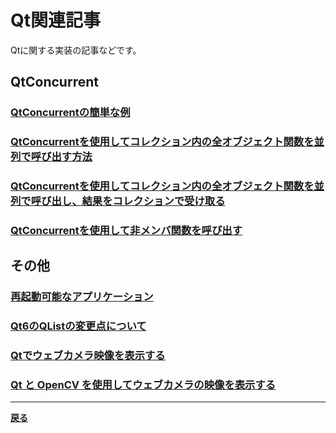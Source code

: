 # Qt関連記事

Qtに関する実装の記事などです。

## QtConcurrent

### **[QtConcurrentの簡単な例](QtConcurrent/QtConcurrent1.md)**

### **[QtConcurrentを使用してコレクション内の全オブジェクト関数を並列で呼び出す方法](QtConcurrent/QtConcurrent2.md)**

### **[QtConcurrentを使用してコレクション内の全オブジェクト関数を並列で呼び出し、結果をコレクションで受け取る](QtConcurrent/QtConcurrent3.md)**

### **[QtConcurrentを使用して非メンバ関数を呼び出す](QtConcurrent/QtConcurrent3.md)**

## その他

### **[再起動可能なアプリケーション](Misc/RebootableApp.md)**

### **[Qt6のQListの変更点について](Misc/Qt6QList.md)**

### **[Qtでウェブカメラ映像を表示する](QtAndVision/DisplayWebcamVideoWidhtQt.md)**

### **[Qt と OpenCV を使用してウェブカメラの映像を表示する](QtAndVision/DisplayWebcamVideoUsingOpenCVwithQt.md)**

***

**[戻る](../index.md)**
